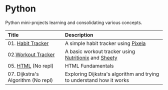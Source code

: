 # Python

Python mini-projects learning and consolidating various concepts.

| Title                                                                     | Description                                                                                                |
| :------------------------------------------------------------------------ | :--------------------------------------------------------------------------------------------------------- |
| 01. [Habit Tracker](https://replit.com/@zan-clifton/habit-tracker?v=1)    | A simple habit tracker using [Pixela](https://pixe.la/)                                                    |
| 02.[Workout Tracker](https://replit.com/@zan-clifton/Workout-Tracker?v=1) | A basic workout tracker using [Nutritionix](https://www.nutritionix.com/) and [Sheety](https://sheety.co/) |
| 05. [HTML]() (No repl)                                                    | HTML Fundamentals                                                                                          |
| 07. Dijkstra's Algorithm (No repl)                                        | Exploring Dijkstra's algorithm and trying to understand how it works                                       |
